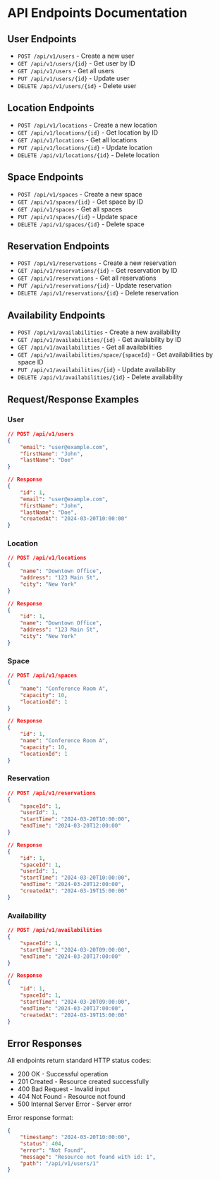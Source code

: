 # API Endpoints Documentation

## User Endpoints
- `POST /api/v1/users` - Create a new user
- `GET /api/v1/users/{id}` - Get user by ID
- `GET /api/v1/users` - Get all users
- `PUT /api/v1/users/{id}` - Update user
- `DELETE /api/v1/users/{id}` - Delete user

## Location Endpoints
- `POST /api/v1/locations` - Create a new location
- `GET /api/v1/locations/{id}` - Get location by ID
- `GET /api/v1/locations` - Get all locations
- `PUT /api/v1/locations/{id}` - Update location
- `DELETE /api/v1/locations/{id}` - Delete location

## Space Endpoints
- `POST /api/v1/spaces` - Create a new space
- `GET /api/v1/spaces/{id}` - Get space by ID
- `GET /api/v1/spaces` - Get all spaces
- `PUT /api/v1/spaces/{id}` - Update space
- `DELETE /api/v1/spaces/{id}` - Delete space

## Reservation Endpoints
- `POST /api/v1/reservations` - Create a new reservation
- `GET /api/v1/reservations/{id}` - Get reservation by ID
- `GET /api/v1/reservations` - Get all reservations
- `PUT /api/v1/reservations/{id}` - Update reservation
- `DELETE /api/v1/reservations/{id}` - Delete reservation

## Availability Endpoints
- `POST /api/v1/availabilities` - Create a new availability
- `GET /api/v1/availabilities/{id}` - Get availability by ID
- `GET /api/v1/availabilities` - Get all availabilities
- `GET /api/v1/availabilities/space/{spaceId}` - Get availabilities by space ID
- `PUT /api/v1/availabilities/{id}` - Update availability
- `DELETE /api/v1/availabilities/{id}` - Delete availability

## Request/Response Examples

### User
```json
// POST /api/v1/users
{
    "email": "user@example.com",
    "firstName": "John",
    "lastName": "Doe"
}

// Response
{
    "id": 1,
    "email": "user@example.com",
    "firstName": "John",
    "lastName": "Doe",
    "createdAt": "2024-03-20T10:00:00"
}
```

### Location
```json
// POST /api/v1/locations
{
    "name": "Downtown Office",
    "address": "123 Main St",
    "city": "New York"
}

// Response
{
    "id": 1,
    "name": "Downtown Office",
    "address": "123 Main St",
    "city": "New York"
}
```

### Space
```json
// POST /api/v1/spaces
{
    "name": "Conference Room A",
    "capacity": 10,
    "locationId": 1
}

// Response
{
    "id": 1,
    "name": "Conference Room A",
    "capacity": 10,
    "locationId": 1
}
```

### Reservation
```json
// POST /api/v1/reservations
{
    "spaceId": 1,
    "userId": 1,
    "startTime": "2024-03-20T10:00:00",
    "endTime": "2024-03-20T12:00:00"
}

// Response
{
    "id": 1,
    "spaceId": 1,
    "userId": 1,
    "startTime": "2024-03-20T10:00:00",
    "endTime": "2024-03-20T12:00:00",
    "createdAt": "2024-03-19T15:00:00"
}
```

### Availability
```json
// POST /api/v1/availabilities
{
    "spaceId": 1,
    "startTime": "2024-03-20T09:00:00",
    "endTime": "2024-03-20T17:00:00"
}

// Response
{
    "id": 1,
    "spaceId": 1,
    "startTime": "2024-03-20T09:00:00",
    "endTime": "2024-03-20T17:00:00",
    "createdAt": "2024-03-19T15:00:00"
}
```

## Error Responses
All endpoints return standard HTTP status codes:
- 200 OK - Successful operation
- 201 Created - Resource created successfully
- 400 Bad Request - Invalid input
- 404 Not Found - Resource not found
- 500 Internal Server Error - Server error

Error response format:
```json
{
    "timestamp": "2024-03-20T10:00:00",
    "status": 404,
    "error": "Not Found",
    "message": "Resource not found with id: 1",
    "path": "/api/v1/users/1"
}
``` 